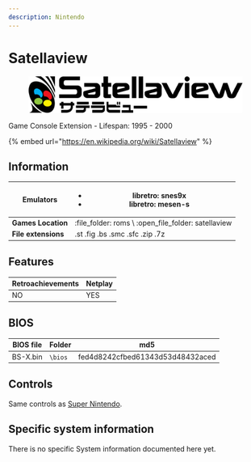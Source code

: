 ```yaml
---
description: Nintendo
---
```


# Satellaview

<div align="left">

<figure><img src="https://raw.githubusercontent.com/fabricecaruso/es-theme-carbon/52ff37c9e265587d006945a2ba695b5a962b3a3d/art/logos/satellaview.svg" alt=""><figcaption></figcaption></figure>

</div>

Game Console Extension - Lifespan: 1995 - 2000

{% embed url="https://en.wikipedia.org/wiki/Satellaview" %}

## Information

| **Emulators**       | <ul><li>libretro: snes9x</li><li>libretro: mesen-s</li></ul> |
| ------------------- | ------------------------------------------------------------ |
| **Games Location**  | :file\_folder: roms \ :open\_file\_folder: satellaview       |
| **File extensions** | .st .fig .bs .smc .sfc .zip .7z                              |

## Features

| Retroachievements | Netplay |
| ----------------- | ------- |
| NO                | YES     |

## BIOS

| BIOS file | Folder  | md5                              |
| --------- | ------- | -------------------------------- |
| BS-X.bin  | `\bios` | fed4d8242cfbed61343d53d48432aced |

## Controls

Same controls as [Super Nintendo](super-nintendo-entertainment-system-super-famicom.md#controls).

## Specific system information

There is no specific System information documented here yet.
